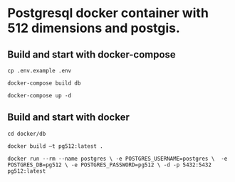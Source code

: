 # Postgresql docker container with 512 dimensions and postgis.

## Build and start with docker-compose
`cp .env.example .env`

`docker-compose build db`

`docker-compose up -d`

## Build and start with docker
`cd docker/db`

`docker build –t pg512:latest .`

`docker run --rm --name postgres \
-e POSTGRES_USERNAME=postgres \ 
-e POSTGRES_DB=pg512 \
-e POSTGRES_PASSWORD=pg512 \
-d -p 5432:5432 pg512:latest`
